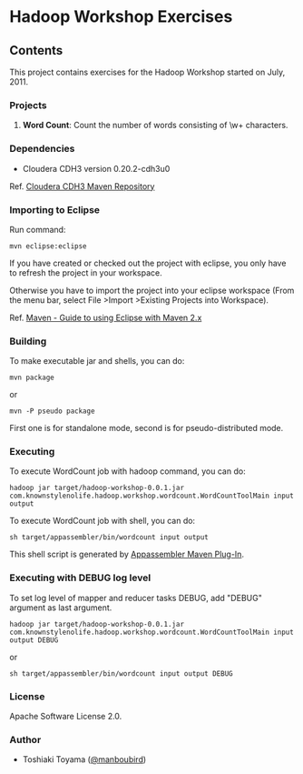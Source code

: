 Hadoop Workshop Exercises
=========================

Contents
--------

This project contains exercises for the Hadoop Workshop started on July, 2011.

### Projects ###

1.  **Word Count**:
    Count the number of words consisting of \w+ characters.

### Dependencies ###

* Cloudera CDH3 version 0.20.2-cdh3u0

Ref. [Cloudera CDH3 Maven Repository](https://ccp.cloudera.com/display/CDHDOC/Using+the+CDH3+Maven+Repository)

### Importing to Eclipse ###

Run command:

`mvn eclipse:eclipse`

If you have created or checked out the project with eclipse, you only have to refresh the project in your workspace. 

Otherwise you have to import the project into your eclipse workspace (From the menu bar, select File >Import >Existing Projects into Workspace).

Ref. [Maven - Guide to using Eclipse with Maven 2.x](http://maven.apache.org/guides/mini/guide-ide-eclipse.html)

### Building ###

To make executable jar and shells, you can do:  

`mvn package`

  or

`mvn -P pseudo package`

First one is for standalone mode, second is for pseudo-distributed mode.

### Executing ###

To execute WordCount job with hadoop command, you can do:

`hadoop jar target/hadoop-workshop-0.0.1.jar com.knownstylenolife.hadoop.workshop.wordcount.WordCountToolMain input output`

To execute WordCount job with shell, you can do:

`sh target/appassembler/bin/wordcount input output`

This shell script is generated by [Appassembler Maven Plug-In](http://mojo.codehaus.org/appassembler/appassembler-maven-plugin/).

### Executing with DEBUG log level ###

To set log level of mapper and reducer tasks DEBUG, add "DEBUG" argument as last argument.

`hadoop jar target/hadoop-workshop-0.0.1.jar com.knownstylenolife.hadoop.workshop.wordcount.WordCountToolMain input output DEBUG`

or

`sh target/appassembler/bin/wordcount input output DEBUG`

### License ###

Apache Software License 2.0.

### Author ###

* Toshiaki Toyama ([@manboubird](http://twitter.com/manboubird))

    

